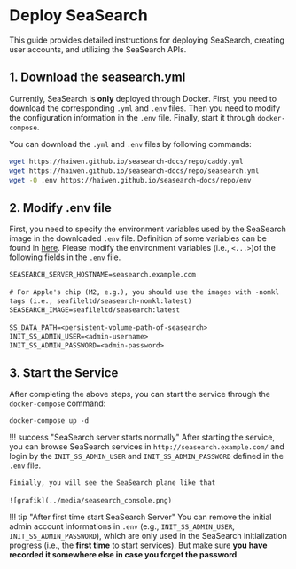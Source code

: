 # Deploy SeaSearch

This guide provides detailed instructions for deploying SeaSearch, creating user accounts, and utilizing the SeaSearch APIs.

## 1. Download the seasearch.yml

Currently, SeaSearch is **only** deployed through Docker. First, you need to download the corresponding `.yml` and `.env` files. Then you need to modify the configuration information in the `.env` file. Finally, start it through `docker-compose`.

You can download the `.yml` and `.env` files by following commands:

```bash
wget https://haiwen.github.io/seasearch-docs/repo/caddy.yml
wget https://haiwen.github.io/seasearch-docs/repo/seasearch.yml
wget -O .env https://haiwen.github.io/seasearch-docs/repo/env
```

## 2. Modify .env file

First, you need to specify the environment variables used by the SeaSearch image in the downloaded `.env` file. Definition of some variables can be found in [here](../config/README.md). Please modify the environment variables (i.e., `<...>`) ​​of the following fields in the `.env` file.

```shell
SEASEARCH_SERVER_HOSTNAME=seasearch.example.com

# For Apple's chip (M2, e.g.), you should use the images with -nomkl tags (i.e., seafileltd/seasearch-nomkl:latest)
SEASEARCH_IMAGE=seafileltd/seasearch:latest

SS_DATA_PATH=<persistent-volume-path-of-seasearch>
INIT_SS_ADMIN_USER=<admin-username>  
INIT_SS_ADMIN_PASSWORD=<admin-password>
```

## 3. Start the Service

After completing the above steps, you can start the service through the `docker-compose` command:

```shell
docker-compose up -d
```

!!! success "SeaSearch server starts normally"
    After starting the service, you can browse SeaSearch services in `http://seasearch.example.com/` and login by the `INIT_SS_ADMIN_USER` and `INIT_SS_ADMIN_PASSWORD` defined in the `.env` file. 
    
    Finially, you will see the SeaSearch plane like that

    ![grafik](../media/seasearch_console.png)

!!! tip "After first time start SeaSearch Server"
    You can remove the initial admin account informations in `.env` (e.g., `INIT_SS_ADMIN_USER`, `INIT_SS_ADMIN_PASSWORD`), which are only used in the SeaSearch initialization progress (i.e., the **first time** to start services). But make sure **you have recorded it somewhere else in case you forget the password**.
